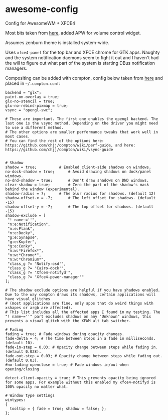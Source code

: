 # awesome-config
Config for AwesomeWM + XFCE4

Most bits taken from [here](http://awesome.naquadah.org/wiki/Awesome_and_Xfce4), added APW for volume control widget.  

Assumes zenburn theme is installed system-wide.

Uses `xfce4-panel` for the top bar and XFCE chrome for GTK apps.  Naughty and the system notification daemons seem to fight it out and I haven't had the will to figure out what part of the system is starting DBus notification managers.

Compositing can be added with compton, config below taken from [here](http://ubuntuforums.org/showthread.php?t=2144468&p=12644745#post12644745) and placed in `~/.compton.conf`:

    backend = "glx";
    paint-on-overlay = true;
    glx-no-stencil = true;
    glx-no-rebind-pixmap = true;
    vsync = "opengl-swc"; 
    
    # These are important. The first one enables the opengl backend. The last one is the vsync method. Depending on the driver you might need to use a different method.
    # The other options are smaller performance tweaks that work well in most cases. 
    # You can find the rest of the options here: https://github.com/chjj/compton/wiki/perf-guide, and here: https://github.com/chjj/compton/wiki/vsync-guide
    
    
    # Shadow
    shadow = true;			# Enabled client-side shadows on windows.
    no-dock-shadow = true;		# Avoid drawing shadows on dock/panel windows.
    no-dnd-shadow = true;		# Don't draw shadows on DND windows.
    clear-shadow = true;		# Zero the part of the shadow's mask behind the window (experimental).
    shadow-radius = 7;		# The blur radius for shadows. (default 12)
    shadow-offset-x = -7;		# The left offset for shadows. (default -15)
    shadow-offset-y = -7;		# The top offset for shadows. (default -15)
    shadow-exclude = [
     "! name~=''",
     "n:e:Notification",
     "n:e:Plank",
     "n:e:Docky",
     "g:e:Synapse",
     "g:e:Kupfer",
     "g:e:Conky",
     "n:w:*Firefox*",
     "n:w:*Chrome*",
     "n:w:*Chromium*",
     "class_g ?= 'Notify-osd'",
     "class_g ?= 'Cairo-dock'",
     "class_g ?= 'Xfce4-notifyd'",
     "class_g ?= 'Xfce4-power-manager'"
    ];
    
    # The shadow exclude options are helpful if you have shadows enabled. Due to the way compton draws its shadows, certain applications will have visual glitches 
    # (most applications are fine, only apps that do weird things with xshapes or argb are affected). 
    # This list includes all the affected apps I found in my testing. The "! name~=''" part excludes shadows on any "Unknown" windows, this prevents a visual glitch with the XFWM alt tab switcher.
    
    # Fading
    fading = true; # Fade windows during opacity changes.
    fade-delta = 4; # The time between steps in a fade in milliseconds. (default 10).
    fade-in-step = 0.03; # Opacity change between steps while fading in. (default 0.028).
    fade-out-step = 0.03; # Opacity change between steps while fading out. (default 0.03).
    #no-fading-openclose = true; # Fade windows in/out when opening/closing
    
    detect-client-opacity = true; # This prevents opacity being ignored for some apps. For example without this enabled my xfce4-notifyd is 100% opacity no matter what.
    
    # Window type settings
    wintypes:
    {
      tooltip = { fade = true; shadow = false; };
    };
